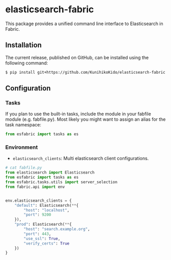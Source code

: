 # elasticsearch-fabric
This package provides a unified command line interface to Elasticsearch in Fabric.

## Installation
The current release, published on GitHub, can be installed using the following command:

```sh
$ pip install git+https://github.com/KunihikoKido/elasticsearch-fabric.git
```

## Configuration

### Tasks
If you plan to use the built-in tasks, include the module in your fabfile module (e.g. fabfile.py). Most likely you might want to assign an alias for the task namespace:

``` python
from esfabric import tasks as es
```

### Environment

- `elasticsearch_clients`: Multi elasticsearch client configurations.


``` python
# cat fabfile.py
from elasticsearch import Elasticsearch
from esfabric import tasks as es
from esfabric.tasks.utils import server_selection
from fabric.api import env


env.elasticsearch_clients = {
    "default": Elasticsearch(**{
        "host": "localhost",
        "port": 9200
    }),
    "prod": Elasticsearch(**{
        "host": "search.example.org",
        "port": 443,
        "use_ssl": True,
        "verify_certs": True
    })
}
```
